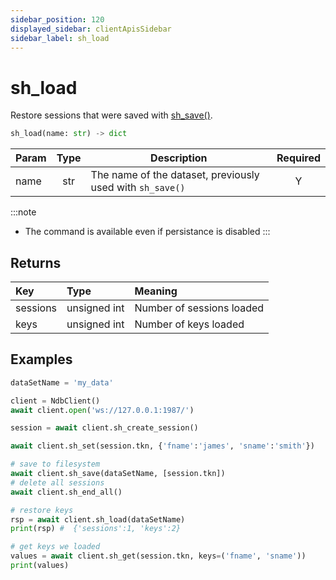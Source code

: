 ```yaml
---
sidebar_position: 120
displayed_sidebar: clientApisSidebar
sidebar_label: sh_load
---
```


# sh_load
Restore sessions that were saved with [sh_save()](./Save).


```py
sh_load(name: str) -> dict
```


|Param|Type|Description|Required|
|--|:-:|--|:-:|
|name|str|The name of the dataset, previously used with `sh_save()`|Y|


:::note
- The command is available even if persistance is disabled
:::


## Returns
|Key|Type|Meaning|
|:---|:---|:---|
|sessions|unsigned int|Number of sessions loaded|
|keys|unsigned int|Number of keys loaded|



## Examples

```py title='Save and load one session'
dataSetName = 'my_data'

client = NdbClient()
await client.open('ws://127.0.0.1:1987/')

session = await client.sh_create_session()

await client.sh_set(session.tkn, {'fname':'james', 'sname':'smith'})

# save to filesystem
await client.sh_save(dataSetName, [session.tkn])
# delete all sessions
await client.sh_end_all()

# restore keys
rsp = await client.sh_load(dataSetName)
print(rsp) #  {'sessions':1, 'keys':2}

# get keys we loaded
values = await client.sh_get(session.tkn, keys=('fname', 'sname'))
print(values)
```
